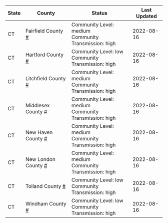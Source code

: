 State | County | Status | Last Updated
--- | --- | --- | --- 
CT | Fairfield County <a href="#fairfield_county">#</a> | <a name="fairfield_county"></a>Community Level: medium<br/>Community Transmission: high | 2022-08-16
CT | Hartford County <a href="#hartford_county">#</a> | <a name="hartford_county"></a>Community Level: low<br/>Community Transmission: high | 2022-08-16
CT | Litchfield County <a href="#litchfield_county">#</a> | <a name="litchfield_county"></a>Community Level: medium<br/>Community Transmission: high | 2022-08-16
CT | Middlesex County <a href="#middlesex_county">#</a> | <a name="middlesex_county"></a>Community Level: medium<br/>Community Transmission: high | 2022-08-16
CT | New Haven County <a href="#new_haven_county">#</a> | <a name="new_haven_county"></a>Community Level: medium<br/>Community Transmission: high | 2022-08-16
CT | New London County <a href="#new_london_county">#</a> | <a name="new_london_county"></a>Community Level: medium<br/>Community Transmission: high | 2022-08-16
CT | Tolland County <a href="#tolland_county">#</a> | <a name="tolland_county"></a>Community Level: low<br/>Community Transmission: high | 2022-08-16
CT | Windham County <a href="#windham_county">#</a> | <a name="windham_county"></a>Community Level: low<br/>Community Transmission: high | 2022-08-16
